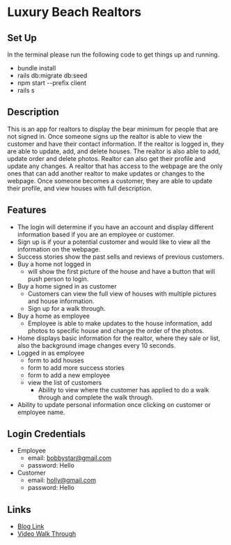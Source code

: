 # Luxury Beach Realtors 

## Set Up

In the terminal please run the following code to get things up and running. 
* bundle install
* rails db:migrate db:seed
* npm start --prefix client
* rails s


## Description 

This is an app for realtors to display the bear minimum for people that are not signed in. Once someone signs up the realtor is able to view the customer and have their contact information. If the realtor is logged in, they are able to update, add, and delete houses. The realtor is also able to add, update order and delete photos. Realtor can also get their profile and update any changes. A realtor that has access to the webpage are the only ones that can add another realtor to make updates or changes to the webpage. Once someone becomes a customer, they are able to update their profile, and view houses with full description.

## Features

 * The login will determine if you have an account and display different information based if you are an employee or customer.
 * Sign up is if your a potential customer and would like to view all the information on the webpage.
 * Success stories show the past sells and reviews of previous customers.
 * Buy a home not logged in
    * will show the first picture of the house and have a button that will push person to login.
* Buy a home signed in as customer
    * Customers can view the full view of houses with multiple pictures and house information.
    * Sign up for a walk through.
* Buy a home as employee
    * Employee is able to make updates to the house information, add photos to specific house and change the order of the photos.
* Home displays basic information for the realtor, where they sale or list, also the background image changes every 10 seconds.
* Logged in as employee 
    * form to add houses 
    * form to add more success stories
    * form to add a new employee
    * view the list of customers
        * Ability to view where the customer has applied to do a walk through and complete the walk through.
* Ability to update personal information once clicking on customer or employee name.

## Login Credentials 
* Employee 
    * email: bobbystar@gmail.com
    * password: Hello
* Customer 
    * email: holly@gmail.com
    * password: Hello

## Links 
* [Blog Link](https://medium.com/@bobby.edmonds89/automatically-updating-the-order-of-array-with-react-and-rails-8a286e6161f9)
* [Video Walk Through](https://youtu.be/VCry8n-DcKw)